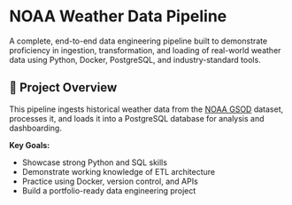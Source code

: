 # NOAA Weather Data Pipeline

A complete, end-to-end data engineering pipeline built to demonstrate proficiency in ingestion, transformation, and loading of real-world weather data using Python, Docker, PostgreSQL, and industry-standard tools.

## 🚀 Project Overview

This pipeline ingests historical weather data from the [NOAA GSOD](https://www.ncei.noaa.gov/data/global-summary-of-the-day/) dataset, processes it, and loads it into a PostgreSQL database for analysis and dashboarding.

**Key Goals:**

- Showcase strong Python and SQL skills
- Demonstrate working knowledge of ETL architecture
- Practice using Docker, version control, and APIs
- Build a portfolio-ready data engineering project